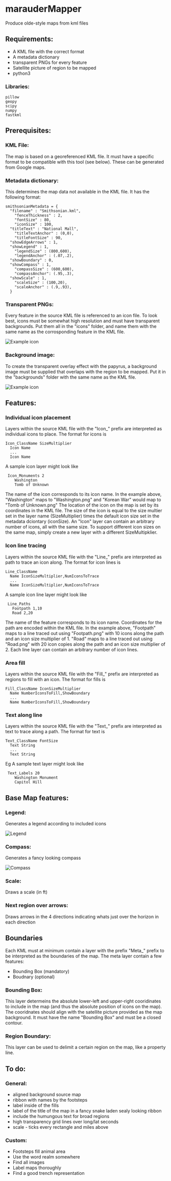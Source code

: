 # marauderMapper
Produce olde-style maps from kml files

## Requirements:
* A KML file with the correct format
* A metadata dictionary
* transparent PNGs for every feature
* Satellite picture of region to be mapped
* python3

### Libraries:
    pillow
    geopy
    scipy
    numpy
    fastkml

## Prerequisites:

### KML File:
The map is based on a georeferenced KML file.  It must have a specific format to be compatible with this tool (see below). These can be generated from Google maps.

### Metadata dictionary:
This determines the map data not available in the KML file.  It has the following format:

    smithsonianMetadata = {
      "filename" : "Smithsonian.kml",
        "fenceThickness" : 2,
        "fontSize" : 80,
        "iconSize" : 100,
      "titleText" : "National Mall",
        "titleTextAnchor" : (0,0),
        "titleFontSize" : 90,
      "showEdgeArrows" : 1,
      "showLegend" : 1,
        "legendSize" : (800,600),
        "legendAnchor" : (.07,.2),
      "showBoundary" : 0,
      "showCompass" : 1,
        "compassSize" : (600,600),
        "compassAnchor": (.95,.3),
      "showScale" : 1,
        "scaleSize" : (100,20),
        "scaleAnchor" : (.9,.93),
      }

### Transparent PNGs:
  
  Every feature in the source KML file is referenced to an icon file.  To look best, icons must be somewhat high resolution and must have transparent backgrounds.  Put them all in the "icons" folder, and name them with the same name as the corrosponding feature in the KML file.
  
![Example icon](/icons/road.png?raw=true "Example icon")

### Background image:

  To create the transparent overlay effect with the papyrus, a background image must be supplied that overlaps with the region to be mapped.  Put it in the "backgrounds" folder with the same name as the KML file.
  
![Example icon](/backgrounds/smithsonian.PNG?raw=true "Example icon")

## Features:

### Individual icon placement

Layers within the source KML file with the "Icon_" prefix are interpreted as individual icons to place.  The format for icons is

    Icon_ClassName SizeMultiplier
      Icon Name
      ...
      Icon Name
 
 A sample icon layer might look like
 
     Icon_Monuments 2
        Washington
        Tomb of Unknown

The name of the icon corresponds to its icon name.  In the example above, "Washington" maps to "Washington.png" and "Korean War" would map to "Tomb of Unknown.png"  The location of the icon on the map is set by its coordinates in the KML file.  The size of the icon is equal to the size multier set in the layer name (SizeMultiplier) times the default icon size set in the metadata dciontary (iconSize).  An "Icon" layer can contain an arbitrary number of icons, all with the same size.  To support different icon sizes on the same map, simply create a new layer with a different SizeMultipklier.

### Icon line tracing

Layers within the source KML file with the "Line_" prefix are interpreted as path to trace an icon along.  The format for icon lines is

    Line_ClassName
      Name IconSizeMultiplier,NumIconsToTrace
      ...
      Name IconSizeMultiplier,NumIconsToTrace
      
      
 A sample icon line layer might look like
 
     Line_Paths
       Footpath 1,10
       Road 2,20
 
 The name of the feature corresponds to its icon name.  Coordinates for the path are encoded within the KML file.  In the example above, "Footpath" maps to a line traced out using "Footpath.png" with 10 icons along the path and an icon size multiplier of 1.  "Road" maps to a line traced out using "Road.png" with 20 icon copies along the path and an icon size multiplier of 2.  Each line layer can contain an arbitrary number of icon lines.

### Area fill

Layers within the source KML file with the "Fill_" prefix are interpreted as regions to fill with an icon.  The format for fills is

    Fill_ClassName IconSizeMultiplier
      Name NumberIconsToFill,ShowBoundary
      ...
      Name NumberIconsToFill,ShowBoundary

### Text along line

Layers within the source KML file with the "Text_" prefix are interpreted as text to trace along a path.  The format for text is

    Text_ClassName FontSize
      Text String
      ...
      Text String
 
 Eg A sample text layer might look like
 
     Text_Labels 20
        Washington Monument
        Capitol Hill
 
 

## Base Map features:
    
### Legend:
Generates a legend according to included icons

![Legend](/icons/legend.PNG?raw=true "Legend")

### Compass:
Generates a fancy looking compass

![Compass](/icons/compass.png?raw=true "Compass")

### Scale:
Draws a scale (in ft)

### Next region over arrows:
Draws arrows in the 4 directions indicating whats just over the horizon in each direction

## Boundaries

Each KML must at minimum contain a layer with the prefix "Meta_" prefix to be interpreted as the boundaries of the map. The meta layer contain a few features:
* Bounding Box (mandatory)
* Boudnary (optional)

### Bounding Box:

This layer determeins the absolute lower-left and upper-right cooridinates to include in the map (and thus the absolute position of icons on the map).  The cooridnates should align with the satellite picture provided as the map background.  It must have the name "Bounding Box" and must be a closed contour.

### Region Boundary:

This layer can be used to delimit a certain region on the map, like a property line.
 
## To do:

### General:
* aligned background source map
* ribbon with names by the footsteps
* label inside of the fills
* label of the title of the map in a fancy snake laden sealy looking ribbon
* include the humungous text for broad regions
* high transparency grid lines over long/lat seconds
* scale - ticks every rectangle and miles above

### Custom:
* Footsteps fill animal area
* Use the word realm somewhere
* Find all images
* Label maps thoroughly
* Find a good trench representation
